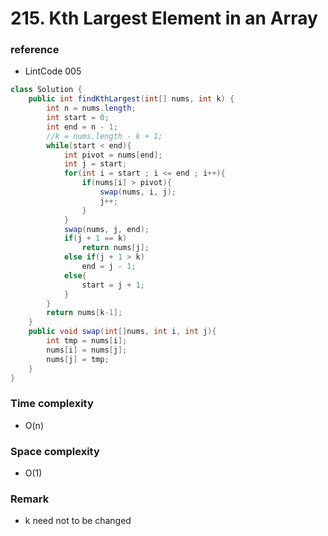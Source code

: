 # 215. Kth Largest Element in an Array
### reference
* LintCode 005

```java
class Solution {
    public int findKthLargest(int[] nums, int k) {
        int n = nums.length;
        int start = 0;
        int end = n - 1;
        //k = nums.length - k + 1;
        while(start < end){
            int pivot = nums[end];
            int j = start;
            for(int i = start ; i <= end ; i++){
                if(nums[i] > pivot){
                    swap(nums, i, j);
                    j++;
                }
            }
            swap(nums, j, end);
            if(j + 1 == k)
                return nums[j];
            else if(j + 1 > k)
                end = j - 1;
            else{
                start = j + 1;
            }
        }
        return nums[k-1];
    }
    public void swap(int[]nums, int i, int j){
        int tmp = nums[i];
        nums[i] = nums[j];
        nums[j] = tmp;
    }
}
```
### Time complexity
* O(n)
### Space complexity
* O(1)
### Remark
* k need not to be changed